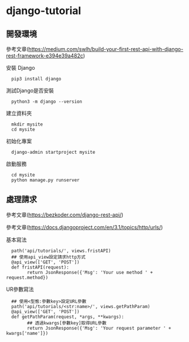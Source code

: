 # django-tutorial

## 開發環境

參考文章(https://medium.com/swlh/build-your-first-rest-api-with-django-rest-framework-e394e39a482c)

安裝 Django

      pip3 install django
      
測試Django是否安裝

      python3 -m django --version
      
建立資料夾

      mkdir mysite
      cd mysite
      
初始化專案
  
      django-admin startproject mysite
      
啟動服務

      cd mysite
      python manage.py runserver 


## 處理請求

參考文章(https://bezkoder.com/django-rest-api/)

參考文章(https://docs.djangoproject.com/en/3.1/topics/http/urls/)

基本寫法

      path('api/tutorials/', views.fristAPI)
      ## 使用api_view設定請求http方式
      @api_view(['GET', 'POST'])
      def fristAPI(request):
            return JsonResponse({'Msg': 'Your use method ' + request.method})
            
            
UR參數寫法

      ## 使用<型態:參數key>設定URL參數
      path('api/tutorials/<str:name>/', views.getPathParam)
      @api_view(['GET', 'POST'])
      def getPathParam(request, *args, **kwargs):
            ## 透過kwargs[參數key]取得URL參數
            return JsonResponse({'Msg': 'Your request parameter ' + kwargs['name']})
